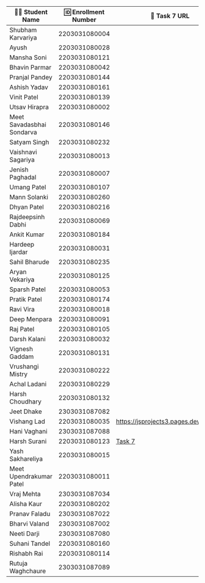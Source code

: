 | 👩‍🎓 Student Name | 🆔 Enrollment Number | 🔗 Task 7 URL | 🔗 Task 8 URL | 🐱 GitHub Repository URL |
|---|---|---|---|---|
| Shubham Karvariya | 2203031080004 | | | |
| Ayush | 2203031080028 | | | |
| Mansha Soni | 2203031080121 | | | |
| Bhavin Parmar | 2203031080042 | | | |
| Pranjal Pandey | 2203031080144 | | | |
| Ashish Yadav | 2203031080161 | | | |
| Vinit Patel | 2203031080139 | | | |
| Utsav Hirapra | 2203031080002 | | | |
| Meet Savadasbhai Sondarva | 2203031080146 | | | |
| Satyam Singh | 2203031080232 | | | |
| Vaishnavi Sagariya | 2203031080013 | | | |
| Jenish Paghadal | 2203031080007 | | | |
| Umang Patel | 2203031080107 | | | |
| Mann Solanki | 2203031080260 | | | |
| Dhyan Patel | 2203031080216 | | | |
| Rajdeepsinh Dabhi | 2203031080069 | | | |
| Ankit Kumar | 2203031080184 | | | |
| Hardeep Ijardar | 2203031080031 | | | |
| Sahil Bharude | 2203031080235 | | | |
| Aryan Vekariya | 2203031080125 | | | |
| Sparsh Patel | 2203031080053 | | | |
| Pratik Patel | 2203031080174 | | | |
| Ravi Vira | 2203031080018 | | | |
| Deep Menpara | 2203031080091 | | | |
| Raj Patel | 2203031080105 | | | |
| Darsh Kalani | 2203031080032 | | | |
| Vignesh Gaddam | 2203031080131 | | | |
| Vrushangi Mistry | 2203031080222 | | | |
| Achal Ladani | 2203031080229 | | | |
| Harsh Choudhary | 2203031080132 | | | |
| Jeet Dhake | 2303031087082 | | | |
| Vishang Lad | 2203031080035 |https://jsprojects3.pages.dev/random |https://jsprojects3.pages.dev/random_password |https://github.com/vishangl/JSprojects |
| Hani Vaghani | 2303031087088 | | | |
| Harsh Surani | 2203031080123 |[Task 7](https://2203031080123-assignment-7.netlify.app/number%20guessing%20game) | [Task 8](https://2203031080123-assignment-7.netlify.app/password%20generator) | [Github](https://github.com/suraniharsh/Assignments/tree/Assignment-7) |
| Yash Sakhareliya | 2203031080015 | | | |
| Meet Upendrakumar Patel | 2203031080011 | | | |
| Vraj Mehta | 2303031087034 | | | |
| Alisha Kaur | 2203031080202 | | | |
| Pranav Faladu | 2303031087022 | | | |
| Bharvi Valand | 2303031087002 | | | |
| Neeti Darji | 2303031087080 | | | |
| Suhani Tandel | 2203031080160 | | | |
| Rishabh Rai | 2203031080114 | | | |
| Rutuja Waghchaure | 2303031087089 | | | |

